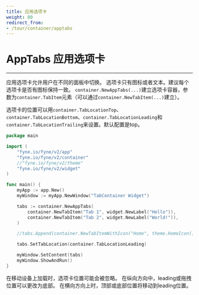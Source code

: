 ```yaml
---
title: 应用选项卡
weight: 80
redirect_from:
- /tour/container/apptabs
---
```


# AppTabs 应用选项卡
---

应用选项卡允许用户在不同的面板中切换。
选项卡只有图标或者文本。建议每个选项卡是否有图标保持一致。
`container.NewAppTabs(...)`建立选项卡容器，参数为`container.TabItem`元素（可以通过`container.NewTabItem(...)`建立）。 

选项卡的位置可以用`container.TabLocationTop`、`container.TabLocationBottom`、`container.TabLocationLeading`和`container.TabLocationTrailing`来设置。默认配置是top。


```go
package main

import (
	"fyne.io/fyne/v2/app"
	"fyne.io/fyne/v2/container"
	//"fyne.io/fyne/v2/theme"
	"fyne.io/fyne/v2/widget"
)

func main() {
	myApp := app.New()
	myWindow := myApp.NewWindow("TabContainer Widget")

	tabs := container.NewAppTabs(
		container.NewTabItem("Tab 1", widget.NewLabel("Hello")),
		container.NewTabItem("Tab 2", widget.NewLabel("World!")),
	)

	//tabs.Append(container.NewTabItemWithIcon("Home", theme.HomeIcon(), widget.NewLabel("Home tab")))

	tabs.SetTabLocation(container.TabLocationLeading)

	myWindow.SetContent(tabs)
	myWindow.ShowAndRun()
}
```
在移动设备上加载时，选项卡位置可能会被忽略。
在纵向方向中，leading或拖拽位置可以更改为底部。
在横向方向上时，顶部或底部位置将移动到leading位置。

